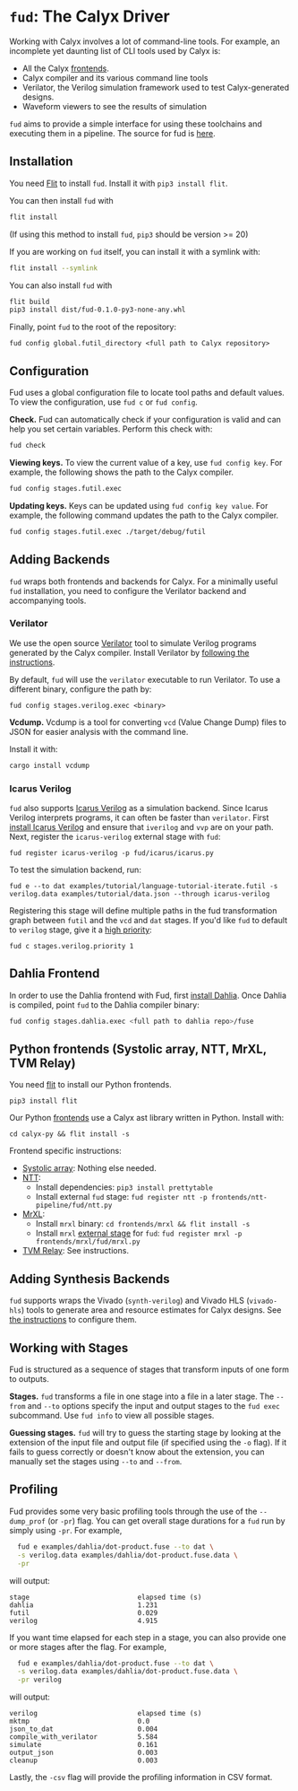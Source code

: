 # `fud`: The Calyx Driver

Working with Calyx involves a lot of command-line tools. For example, an
incomplete yet daunting list of CLI tools used by Calyx is:

- All the Calyx [frontends][].
- Calyx compiler and its various command line tools
- Verilator, the Verilog simulation framework used to test Calyx-generated designs.
- Waveform viewers to see the results of simulation

`fud` aims to provide a simple interface for using these toolchains and
executing them in a pipeline. The source for fud is
[here](https://github.com/cucapra/futil/tree/master/fud).

## Installation
You need [Flit](https://flit.readthedocs.io/en/latest/) to install `fud`. Install it with `pip3 install flit`.

You can then install `fud` with

```bash
flit install
```
(If using this method to install `fud`, `pip3` should be version >= 20)

If you are working on `fud` itself, you can install it with a symlink with:
```bash
flit install --symlink
```

You can also install `fud` with

```bash
flit build
pip3 install dist/fud-0.1.0-py3-none-any.whl
```

Finally, point `fud` to the root of the repository:
```
fud config global.futil_directory <full path to Calyx repository>
```

## Configuration

Fud uses a global configuration file to locate tool paths and default values.
To view the configuration, use `fud c` or `fud config`.

**Check.**
Fud can automatically check if your configuration is valid and can help you set
certain variables. Perform this check with:
```bash
fud check
```

**Viewing keys.**
To view the current value of a key, use `fud config key`. For example, the
following shows the path to the Calyx compiler.
```bash
fud config stages.futil.exec
```

**Updating keys.**
Keys can be updated using `fud config key value`.
For example, the following command updates the path to the Calyx compiler.
```bash
fud config stages.futil.exec ./target/debug/futil
```

## Adding Backends

`fud` wraps both frontends and backends for Calyx.
For a minimally useful `fud` installation, you need to configure the Verilator
backend and accompanying tools.

### Verilator
We use the open source [Verilator][] tool to simulate Verilog programs
generated by the Calyx compiler.
Install Verilator by [following the instructions](https://www.veripool.org/projects/verilator/wiki/Installing).

By default, `fud` will use the `verilator` executable to run Verilator.
To use a different binary, configure the path by:
```
fud config stages.verilog.exec <binary>
```

**Vcdump.**
Vcdump is a tool for converting `vcd` (Value Change Dump) files to JSON for
easier analysis with the command line.

Install it with:
```bash
cargo install vcdump
```

### Icarus Verilog
`fud` also supports [Icarus Verilog][icarus] as a simulation backend.
Since Icarus Verilog interprets programs, it can often be faster than
`verilator`.
First [install Icarus Verilog][icarus-install] and ensure that `iverilog` and
`vvp` are on your path.
Next, register the `icarus-verilog` external stage with `fud`:

```
fud register icarus-verilog -p fud/icarus/icarus.py
```

To test the simulation backend, run:
```
fud e --to dat examples/tutorial/language-tutorial-iterate.futil -s verilog.data examples/tutorial/data.json --through icarus-verilog
```

Registering this stage will define multiple paths in the fud transformation
graph between `futil` and the `vcd` and `dat` stages.
If you'd like `fud` to default to `verilog` stage, give it a [high
priority](./multiple-paths.md#using-stage-priority):
```
fud c stages.verilog.priority 1
```


## Dahlia Frontend

In order to use the Dahlia frontend with Fud, first [install
Dahlia](../frontends/dahlia.md).
Once Dahlia is compiled, point `fud` to the Dahlia compiler binary:
```bash
fud config stages.dahlia.exec <full path to dahlia repo>/fuse
```

## Python frontends (Systolic array, NTT, MrXL, TVM Relay)
You need [flit][] to install our Python frontends.
```
pip3 install flit
```

Our Python [frontends](../frontends) use a Calyx ast library written in Python. Install with:
```
cd calyx-py && flit install -s
```

Frontend specific instructions:
 - [Systolic array](../frontends/systolic-array.md): Nothing else needed.
 - [NTT](../frontends/ntt.md):
   - Install dependencies: `pip3 install prettytable`
   - Install external `fud` stage: `fud register ntt -p frontends/ntt-pipeline/fud/ntt.py`
 - [MrXL](../frontends/mrxl.md):
   - Install `mrxl` binary: `cd frontends/mrxl && flit install -s`
   - Install `mrxl` [external stage][] for `fud`: `fud register mrxl -p frontends/mrxl/fud/mrxl.py`
 - [TVM Relay](../frontends/tvm-relay.md): See instructions.


## Adding Synthesis Backends

`fud` supports wraps the Vivado (`synth-verilog`) and Vivado HLS (`vivado-hls`)
tools to generate area and resource estimates for Calyx designs.
See [the instructions](./synthesis.md) to configure them.

## Working with Stages

Fud is structured as a sequence of stages that transform inputs of one form
to outputs.

**Stages.**
`fud` transforms a file in one stage into a file in a later stage.
The `--from` and `--to` options specify the input and output stages to the
`fud exec` subcommand.
Use `fud info` to view all possible stages.

**Guessing stages.**
`fud` will try to guess the starting stage by looking at the extension of the
input file and output file (if specified using the `-o` flag).
If it fails to guess correctly or doesn't know about the extension, you can
manually set the stages using `--to` and `--from`.

## Profiling

Fud provides some very basic profiling tools through the use of the `--dump_prof` (or `-pr`) flag.
You can get overall stage durations for a `fud` run by simply using `-pr`.
For example, 

```bash
  fud e examples/dahlia/dot-product.fuse --to dat \
  -s verilog.data examples/dahlia/dot-product.fuse.data \
  -pr
```

will output:

```
stage                           elapsed time (s)
dahlia                          1.231
futil                           0.029
verilog                         4.915
```

If you want time elapsed for each step in a stage, you can also provide one or more stages after the flag.
For example,

```bash
  fud e examples/dahlia/dot-product.fuse --to dat \
  -s verilog.data examples/dahlia/dot-product.fuse.data \
  -pr verilog
```

will output:

```
verilog                         elapsed time (s)
mktmp                           0.0
json_to_dat                     0.004
compile_with_verilator          5.584
simulate                        0.161
output_json                     0.003
cleanup                         0.003
```

Lastly, the `-csv` flag will provide the profiling information in CSV format.

[frontends]: ./frontends/index.md
[calyx-py]: ./calyx-py.md
[flit]: https://flit.readthedocs.io/en/latest/
[verilator]: https://www.veripool.org/wiki/verilator
[external stage]: ./external.md
[icarus]: http://iverilog.icarus.com/
[icarus-install]: https://iverilog.fandom.com/wiki/Installation_Guide
